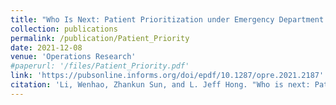 ```yaml
---
title: "Who Is Next: Patient Prioritization under Emergency Department Blocking"
collection: publications
permalink: /publication/Patient_Priority
date: 2021-12-08
venue: 'Operations Research'
#paperurl: '/files/Patient_Priority.pdf'
link: 'https://pubsonline.informs.org/doi/epdf/10.1287/opre.2021.2187'
citation: 'Li, Wenhao, Zhankun Sun, and L. Jeff Hong. "Who is next: Patient prioritization under emergency department blocking." Operations Research (2021).'
---
```

